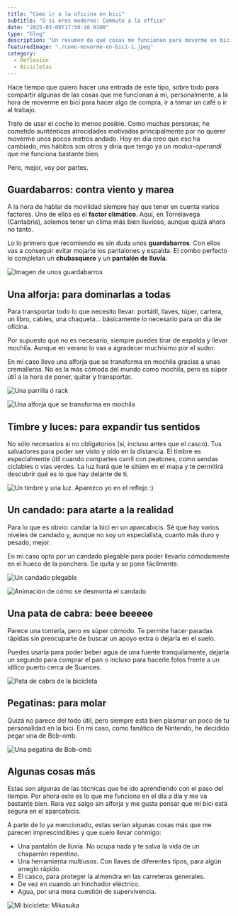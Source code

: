 ```yaml
---
title: "Cómo ir a la oficina en bici"
subtitle: "O si eres moderno: Commute a la office"
date: "2025-03-09T17:50:10.0100"
type: "blog"
description: "Un resumen de qué cosas me funcionan para moverme en bici por la ciudad y el extrarradio"
featuredImage: "./como-moverme-en-bici-1.jpeg"
category:
  - Reflexión
  - Bicicletas
---
```


Hace tiempo que quiero hacer una entrada de este tipo, sobre todo para compartir algunas de las cosas que me funcionan a mí, personalmente, a la hora de moverme en bici para hacer algo de compra, ir a tomar un café o ir al trabajo.

Trato de usar el coche lo menos posible. Como muchas personas, he cometido aunténticas atrocidades motivadas principalmente por no querer moverme unos pocos metros andado. Hoy en día creo que eso ha cambiado, mis hábitos son otros y diría que tengo ya un _modus-operandi_ que me funciona bastante bien.

Pero, mejor, voy por partes.

## Guardabarros: contra viento y marea

A la hora de hablar de movilidad siempre hay que tener en cuenta varios factores. Uno de ellos es el **factor climático**. Aquí, en Torrelavega (Cantabria), solemos tener un clima más bien lluvioso, aunque quizá ahora no tanto.

Lo lo primero que recomiendo es sin duda unos **guardabarros**. Con ellos vas a conseguir evitar mojarte los pantalones y espalda. El combo perfecto lo completan un **chubasquero** y un **pantalón de lluvia**.

![Imagen de unos guardabarros](./como-moverme-en-bici-4.jpeg)

## Una alforja: para dominarlas a todas

Para transportar todo lo que necesito llevar: portátil, llaves, túper, cartera, un libro, cables, una chaqueta... básicamente lo necesario para un día de oficina.

Por supuesto que no es necesario, siempre puedes tirar de espalda y llevar mochila. Aunque en verano lo vas a agradecer muchísimo por el sudor.

En mi caso llevo una alforja que se transforma en mochila gracias a unas cremalleras. No es la más cómoda del mundo como mochila, pero es súper útil a la hora de poner, quitar y transportar.

<div>

![Una parrilla ó rack](./como-moverme-en-bici-2.jpeg)

![Una alforja que se transforma en mochila](./como-moverme-en-bici-8.jpeg)

</div>

## Timbre y luces: para expandir tus sentidos

No sólo necesarios si no obligatorios (sí, incluso antes que el casco). Tus salvadores para poder ser visto y oído en la distancia. El timbre es especialmente útil cuando compartes carril con peatones, como sendas ciclables o vías verdes. La luz hará que te sitúen en el mapa y te permitirá descubrir qué es lo que hay delante de ti.

![Un timbre y una luz. Aparezco yo en el reflejo :)](./como-moverme-en-bici-5.jpeg)

## Un candado: para atarte a la realidad

Para lo que es obvio: candar la bici en un aparcabicis. Sé que hay varios niveles de candado y, aunque no soy un especialista, cuanto más duro y pesado, mejor.

En mi caso opto por un candado plegable para poder llevarlo cómodamente en el hueco de la ponchera. Se quita y se pone fácilmente.

<div>

![Un candado plegable](./como-moverme-en-bici-10.jpeg)

![Animación de cómo se desmonta el candado](./como-moverme-en-bici-6.gif)

</div>

## Una pata de cabra: beee beeeee

Parece una tontería, pero es súper cómodo. Te permite hacer paradas rápidas sin preocuparte de buscar un apoyo extra o dejarla en el suelo.

Puedes usarla para poder beber agua de una fuente tranquilamente, dejarla un segundo para comprar el pan o incluso para hacerle fotos frente a un idílico puerto cerca de Suances.

![Pata de cabra de la bicicleta](./como-moverme-en-bici-7.jpeg)

## Pegatinas: para molar

Quizá no parece del todo útil, pero siempre está bien plasmar un poco de tu personalidad en la bici. En mi caso, como fanático de Nintendo, he decidido pegar una de Bob-omb.

![Una pegatina de Bob-omb](./como-moverme-en-bici-3.jpeg)

## Algunas cosas más

Estas son algunas de las técnicas que he ido aprendiendo con el paso del tiempo. Por ahora esto es lo que me funciona en el día a día y me va bastante bien. Rara vez salgo sin alforja y me gusta pensar que mi bici está segura en el aparcabicis.

A parte de lo ya mencionado, estas serían algunas cosas más que me parecen imprescindibles y que suelo llevar conmigo:

- Una pantalón de lluvia. No ocupa nada y te salva la vida de un chaparrón repentino.
- Una herramienta multiusos. Con llaves de diferentes tipos, para algún arreglo rápido.
- El casco, para proteger la almendra en las carreteras generales.
- De vez en cuando un hinchador eléctrico.
- Agua, por una mera cuestión de supervivencia.

![Mi bicicleta: Mikasuka](./como-moverme-en-bici-9.jpeg)

